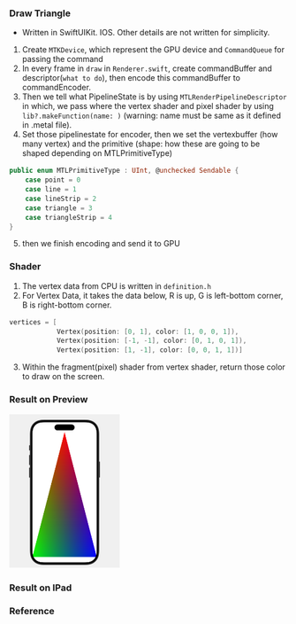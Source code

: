 ### Draw Triangle
* Written in SwiftUIKit. IOS. Other details are not written for simplicity.

1. Create `MTKDevice`, which represent the GPU device and `CommandQueue` for passing the command
2. In every frame in `draw` in `Renderer.swift`, create commandBuffer and descriptor(`what to do`), then encode this commandBuffer to commandEncoder.
3. Then we tell what PipelineState is by using `MTLRenderPipelineDescriptor` in which, we pass where the vertex shader and pixel shader by using `lib?.makeFunction(name: )` (warning: name must be same as it defined in .metal file).
4. Set those pipelinestate for encoder, then we set the vertexbuffer (how many vertex) and the primitive (shape: how these are going to be shaped depending on MTLPrimitiveType)

```swift
public enum MTLPrimitiveType : UInt, @unchecked Sendable {
    case point = 0
    case line = 1
    case lineStrip = 2
    case triangle = 3
    case triangleStrip = 4
} 
```

5. then we finish encoding and send it to GPU

### Shader
1. The vertex data from CPU is written in `definition.h`
2. For Vertex Data, it takes the data below, R is up, G is left-bottom corner, B is right-bottom corner.

```swift
vertices = [
            Vertex(position: [0, 1], color: [1, 0, 0, 1]),
            Vertex(position: [-1, -1], color: [0, 1, 0, 1]),
            Vertex(position: [1, -1], color: [0, 0, 1, 1])]
```

3. Within the fragment(pixel) shader from vertex shader, return those color to draw on the screen. 

### Result on Preview
<img src="../asset/img/triangle.png" alt="isolated" width="200"/>

### Result on IPad


### Reference